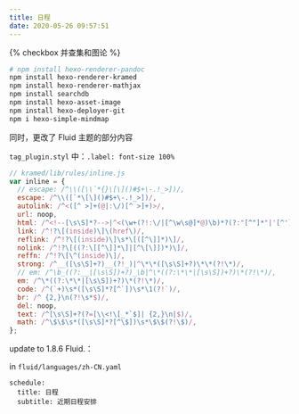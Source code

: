```yaml
---
title: 日程
date: 2020-05-26 09:57:51
---
```


{% checkbox 并查集和图论 %}

```bash Dependencies
# npm install hexo-renderer-pandoc
npm install hexo-renderer-kramed
npm install hexo-renderer-mathjax
npm install searchdb
npm install hexo-asset-image
npm install hexo-deployer-git
npm i hexo-simple-mindmap
```

同时，更改了 Fluid 主题的部分内容

`tag_plugin.styl` 中：`.label: font-size 100%`

```js
// kramed/lib/rules/inline.js
var inline = {
  // escape: /^\\([\\`*{}\[\]()#$+\-.!_>])/,
  escape: /^\\([`*\[\]()#$+\-.!_>])/,
  autolink: /^<([^ >]+(@|:\/)[^ >]+)>/,
  url: noop,
  html: /^<!--[\s\S]*?-->|^<(\w+(?!:\/|[^\w\s@]*@)\b)*?(?:"[^"]*"|'[^']*'|[^'">])*?>([\s\S]*?)?<\/\1>|^<(\w+(?!:\/|[^\w\s@]*@)\b)(?:"[^"]*"|'[^']*'|[^'">])*?>/,
  link: /^!?\[(inside)\]\(href\)/,
  reflink: /^!?\[(inside)\]\s*\[([^\]]*)\]/,
  nolink: /^!?\[((?:\[[^\]]*\]|[^\[\]])*)\]/,
  reffn: /^!?\[\^(inside)\]/,
  strong: /^__([\s\S]+?)__(?!_)|^\*\*([\s\S]+?)\*\*(?!\*)/,
  // em: /^\b_((?:__|[\s\S])+?)_\b|^\*((?:\*\*|[\s\S])+?)\*(?!\*)/,
  em: /^\*((?:\*\*|[\s\S])+?)\*(?!\*)/,
  code: /^(`+)\s*([\s\S]*?[^`])\s*\1(?!`)/,
  br: /^ {2,}\n(?!\s*$)/,
  del: noop,
  text: /^[\s\S]+?(?=[\\<!\[_*`$]| {2,}\n|$)/,
  math: /^\$\$\s*([\s\S]*?[^\$])\s*\$\$(?!\$)/,
};
```

update to 1.8.6 Fluid.：

in `fluid/languages/zh-CN.yaml`

```
schedule:
  title: 日程
  subtitle: 近期日程安排
```